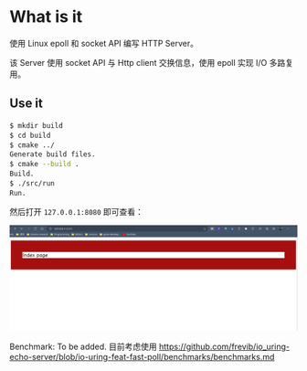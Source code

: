 ﻿# What is it

使用 Linux epoll 和 socket API 编写 HTTP Server。

该 Server 使用 socket API 与 Http client 交换信息，使用 epoll 实现 I/O 多路复用。

## Use it

```sh
$ mkdir build
$ cd build
$ cmake ../
Generate build files.
$ cmake --build .
Build.
$ ./src/run
Run.
```

然后打开 `127.0.0.1:8080` 即可查看：

![showcase](image/showcase.png)

Benchmark: To be added. 目前考虑使用 https://github.com/frevib/io_uring-echo-server/blob/io-uring-feat-fast-poll/benchmarks/benchmarks.md
